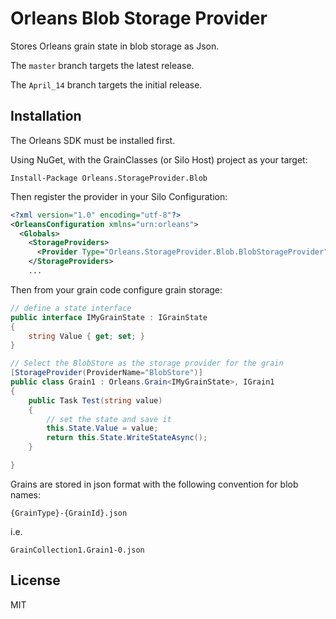 # Orleans Blob Storage Provider

Stores Orleans grain state in blob storage as Json.

The `master` branch targets the latest release.

The `April_14` branch targets the initial release.

## Installation

The Orleans SDK must be installed first.

Using NuGet, with the GrainClasses (or Silo Host) project as your target:

```
Install-Package Orleans.StorageProvider.Blob
```

Then register the provider in your Silo Configuration:

```xml
<?xml version="1.0" encoding="utf-8"?>
<OrleansConfiguration xmlns="urn:orleans">
  <Globals>
    <StorageProviders>
      <Provider Type="Orleans.StorageProvider.Blob.BlobStorageProvider" Name="BlobStore" DataConnectionString="UseDevelopmentStorage=true" ContainerName="grainstate"/>
    </StorageProviders>
    ...
```

Then from your grain code configure grain storage:

```cs
// define a state interface
public interface IMyGrainState : IGrainState
{
    string Value { get; set; }
}

// Select the BlobStore as the storage provider for the grain
[StorageProvider(ProviderName="BlobStore")]
public class Grain1 : Orleans.Grain<IMyGrainState>, IGrain1
{
    public Task Test(string value)
    {
    	// set the state and save it
        this.State.Value = value;
        return this.State.WriteStateAsync();
    }

}
```

Grains are stored in json format with the following convention for blob names:

```
{GrainType}-{GrainId}.json
```

i.e.

```
GrainCollection1.Grain1-0.json
```

## License

MIT
